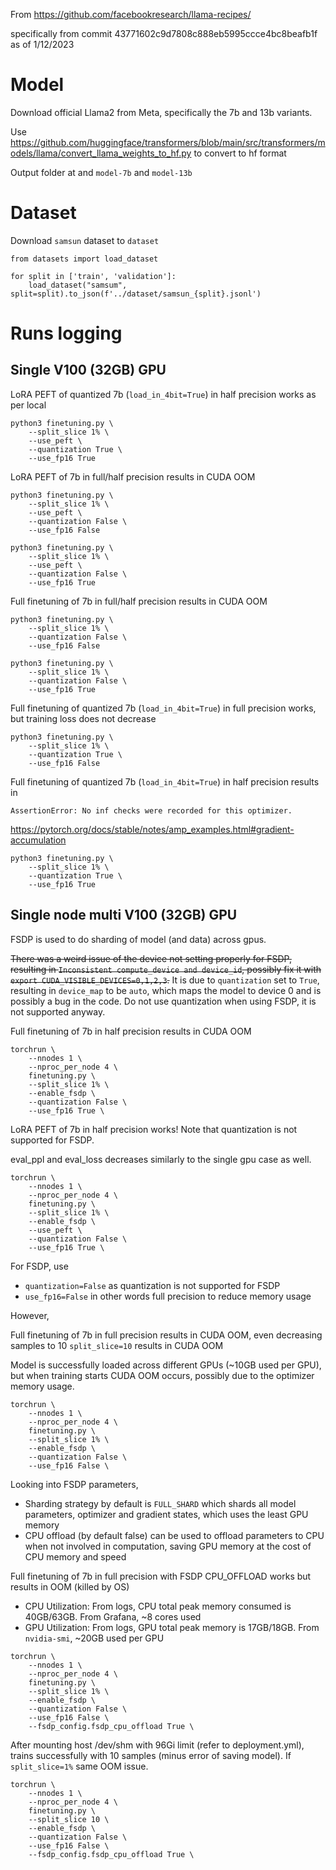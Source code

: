 From https://github.com/facebookresearch/llama-recipes/

specifically from commit 43771602c9d7808c888eb5995ccce4bc8beafb1f as of 1/12/2023

# Model

Download official Llama2 from Meta, specifically the 7b and 13b variants.

Use https://github.com/huggingface/transformers/blob/main/src/transformers/models/llama/convert_llama_weights_to_hf.py to convert to hf format

Output folder at and `model-7b` and `model-13b`

# Dataset

Download `samsun` dataset to `dataset`

```
from datasets import load_dataset

for split in ['train', 'validation']:
    load_dataset("samsum", split=split).to_json(f'../dataset/samsun_{split}.jsonl')
````
# Runs logging

## Single V100 (32GB) GPU

LoRA PEFT of quantized 7b (`load_in_4bit=True`) in half precision works as per local

```
python3 finetuning.py \
    --split_slice 1% \
    --use_peft \
    --quantization True \
    --use_fp16 True
```

LoRA PEFT of 7b in full/half precision results in CUDA OOM

```
python3 finetuning.py \
    --split_slice 1% \
    --use_peft \
    --quantization False \
    --use_fp16 False
```

```
python3 finetuning.py \
    --split_slice 1% \
    --use_peft \
    --quantization False \
    --use_fp16 True
```

Full finetuning of 7b in full/half precision results in CUDA OOM

```
python3 finetuning.py \
    --split_slice 1% \
    --quantization False \
    --use_fp16 False
```
```
python3 finetuning.py \
    --split_slice 1% \
    --quantization False \
    --use_fp16 True
```

Full finetuning of quantized 7b (`load_in_4bit=True`) in full precision works, but training loss does not decrease

```
python3 finetuning.py \
    --split_slice 1% \
    --quantization True \
    --use_fp16 False 
```

Full finetuning of quantized 7b (`load_in_4bit=True`) in half precision results in

`AssertionError: No inf checks were recorded for this optimizer.`

https://pytorch.org/docs/stable/notes/amp_examples.html#gradient-accumulation


```
python3 finetuning.py \
    --split_slice 1% \
    --quantization True \
    --use_fp16 True 
```

## Single node multi V100 (32GB) GPU

FSDP is used to do sharding of model (and data) across gpus.

~~There was a weird issue of the device not setting properly for FSDP, resulting in `Inconsistent compute_device and device_id`, possibly fix it with `export CUDA_VISIBLE_DEVICES=0,1,2,3`.~~ It is due to `quantization` set to `True`, resulting in `device_map` to be `auto`, which maps the model to device 0 and is possibly a bug in the code. Do not use quantization when using FSDP, it is not supported anyway.

Full finetuning of 7b in half precision results in CUDA OOM

```
torchrun \
    --nnodes 1 \
    --nproc_per_node 4 \
    finetuning.py \
    --split_slice 1% \
    --enable_fsdp \
    --quantization False \
    --use_fp16 True \
```

LoRA PEFT of 7b in half precision works! Note that quantization is not supported for FSDP.

eval_ppl and eval_loss decreases similarly to the single gpu case as well.

```
torchrun \
    --nnodes 1 \
    --nproc_per_node 4 \
    finetuning.py \
    --split_slice 1% \
    --enable_fsdp \
    --use_peft \
    --quantization False \
    --use_fp16 True \
```

For FSDP, use 

- `quantization=False` as quantization is not supported for FSDP
- `use_fp16=False` in other words full precision to reduce memory usage

However, 

Full finetuning of 7b in full precision results in CUDA OOM, even decreasing samples to 10 `split_slice=10` results in CUDA OOM

Model is successfully loaded across different GPUs (~10GB used per GPU), but when training starts CUDA OOM occurs, possibly due to the optimizer memory usage.

```
torchrun \
    --nnodes 1 \
    --nproc_per_node 4 \
    finetuning.py \
    --split_slice 1% \
    --enable_fsdp \
    --quantization False \
    --use_fp16 False \
```

Looking into FSDP parameters,

- Sharding strategy by default is `FULL_SHARD` which shards all model parameters, optimizer and gradient states, which uses the least GPU memory
- CPU offload (by default false) can be used to offload parameters to CPU when not involved in computation, saving GPU memory at the cost of CPU memory and speed

Full finetuning of 7b in full precision with FSDP CPU_OFFLOAD works but results in OOM (killed by OS)

- CPU Utilization: From logs, CPU total peak memory consumed is 40GB/63GB. From Grafana, ~8 cores used
- GPU Utilization: From logs, GPU total peak memory is 17GB/18GB. From `nvidia-smi`, ~20GB used per GPU

```
torchrun \
    --nnodes 1 \
    --nproc_per_node 4 \
    finetuning.py \
    --split_slice 1% \
    --enable_fsdp \
    --quantization False \
    --use_fp16 False \
    --fsdp_config.fsdp_cpu_offload True \
```

After mounting host /dev/shm with 96Gi limit (refer to deployment.yml), trains successfully with 10 samples (minus error of saving model). If `split_slice=1%` same OOM issue.

```
torchrun \
    --nnodes 1 \
    --nproc_per_node 4 \
    finetuning.py \
    --split_slice 10 \
    --enable_fsdp \
    --quantization False \
    --use_fp16 False \
    --fsdp_config.fsdp_cpu_offload True \
```

